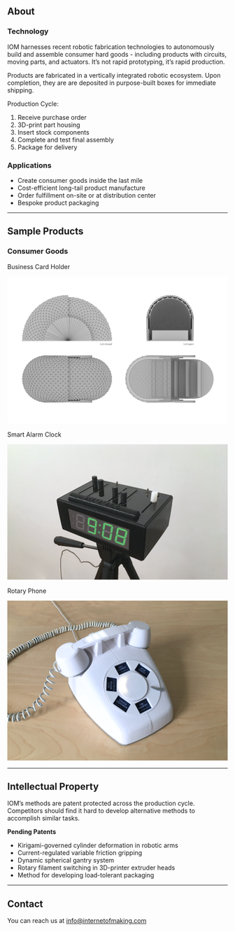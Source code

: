 ## About


### Technology
IOM harnesses recent robotic fabrication technologies to autonomously build and assemble consumer hard goods - including products with circuits, moving parts, and actuators. It’s not rapid prototyping, it’s rapid production. 

Products are fabricated in a vertically integrated robotic ecosystem. Upon completion, they are are deposited in purpose-built boxes for immediate shipping. 

Production Cycle:
1. Receive purchase order 
2. 3D-print part housing
3. Insert stock components 
4. Complete and test final assembly
5. Package for delivery

### Applications

- Create consumer goods inside the last mile
- Cost-efficient long-tail product manufacture
- Order fulfillment on-site or at distribution center
- Bespoke product packaging

---

## Sample Products


### Consumer Goods

Business Card Holder

<img src="images/BCH.png"/>

Smart Alarm Clock

<img src="images/product+photo+small.png"/>

Rotary Phone

<img src="images/photoshoot+2.png"/>

---

## Intellectual Property

IOM’s methods are patent protected across the production cycle. Competitors should find it hard to develop alternative methods to accomplish similar tasks.  

**Pending Patents**
- Kirigami-governed cylinder deformation in robotic arms
- Current-regulated variable friction gripping 
- Dynamic spherical gantry system
- Rotary filament switching in 3D-printer extruder heads
- Method for developing load-tolerant packaging 

---

## Contact

You can reach us at info@internetofmaking.com


<!-- <p style="font-size:11px">Page template forked from <a href="https://github.com/evanca/quick-portfolio">evanca</a></p> -->
<!-- Remove above link if you don't want to attibute -->
